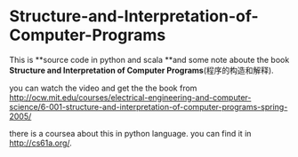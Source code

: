 # Structure-and-Interpretation-of-Computer-Programs

This is **source code in python and scala **and  some note  aboute the book **Structure and Interpretation of Computer Programs**(程序的构造和解释).

you can watch the video and get the the book from http://ocw.mit.edu/courses/electrical-engineering-and-computer-science/6-001-structure-and-interpretation-of-computer-programs-spring-2005/

there is a coursea  about this  in python language. you can find it in http://cs61a.org/.

